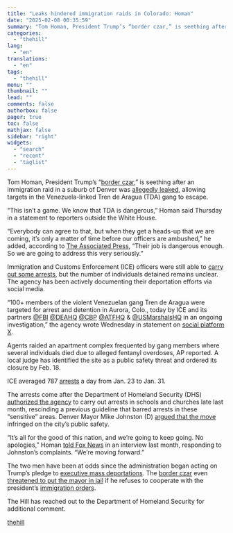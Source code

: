```yaml
---
title: "Leaks hindered immigration raids in Colorado: Homan"
date: "2025-02-08 00:35:59"
summary: "Tom Homan, President Trump’s “border czar,” is seething after an immigration raid in a suburb of Denver was allegedly leaked, allowing targets in the Venezuela-linked Tren de Aragua (TDA) gang to escape. “This isn’t a game. We know that TDA is dangerous,” Homan said Thursday in a statement to reporters..."
categories:
  - "thehill"
lang:
  - "en"
translations:
  - "en"
tags:
  - "thehill"
menu: ""
thumbnail: ""
lead: ""
comments: false
authorbox: false
pager: true
toc: false
mathjax: false
sidebar: "right"
widgets:
  - "search"
  - "recent"
  - "taglist"
---
```


Tom Homan, President Trump’s “[border czar](https://thehill.com/homenews/state-watch/4984740-trump-border-czar-tom-homan-immigration-ice-deportation/),” is seething after an immigration raid in a suburb of Denver was [allegedly leaked](https://thehill.com/homenews/ap/ap-international/ap-us-border-czar-blames-leaks-for-hindering-immigration-raids-in-colorado-suburb-spotlighted-by-trump/), allowing targets in the Venezuela-linked Tren de Aragua (TDA) gang to escape.

“This isn’t a game. We know that TDA is dangerous,” Homan said Thursday in a statement to reporters outside the White House.

“Everybody can agree to that, but when they get a heads-up that we are coming, it’s only a matter of time before our officers are ambushed,” he added, according to [The Associated Press](https://apnews.com/article/trump-immigration-aurora-ice-homan-9288225fe4eb3110651751f4743dafe0), “Their job is dangerous enough. So we are going to address this very seriously.”

Immigration and Customs Enforcement (ICE) officers were still able to [carry out some arrests,](https://thehill.com/homenews/state-watch/5108322-dea-arrests-venezuela-gang-colorado/) but the number of individuals detained remains unclear. The agency has been actively documenting their deportation efforts via social media.

“100+ members of the violent Venezuelan gang Tren de Aragua were targeted for arrest and detention in Aurora, Colo., today by ICE and its partners [@FBI](https://x.com/FBI) [@DEAHQ](https://x.com/DEAHQ) [@CBP](https://x.com/CBP) [@ATFHQ](https://x.com/ATFHQ) & [@USMarshalsHQ](https://x.com/USMarshalsHQ) in an ongoing investigation,” the agency wrote Wednesday in statement on [social platform X](https://x.com/ICEgov/status/1887170936819925317).

Agents raided an apartment complex frequented by gang members where several individuals died due to alleged fentanyl overdoses, AP reported. A local judge has identified the site as a public safety threat and ordered its closure by Feb. 18.

ICE averaged 787 [arrests](https://thehill.com/homenews/5108281-ice-arrests-956-sunday-as-nationwide-raids-continue/) a day from Jan. 23 to Jan. 31.

The arrests come after the Department of Homeland Security (DHS) [authorized the agency](https://thehill.com/policy/national-security/5099794-ice-arrests-schools-churches/) to carry out arrests in schools and churches late last month, rescinding a previous guideline that barred arrests in these “sensitive” areas. Denver Mayor Mike Johnston (D) [argued that the move](https://thehill.com/homenews/state-watch/5112126-denver-mayor-decries-immigration-raids-hospitals-schools/) infringed on the city’s public safety.

“It’s all for the good of this nation, and we’re going to keep going. No apologies,” Homan [told Fox News](https://thehill.com/homenews/administration/5109713-tom-homan-responds-immigration-raids-no-apologies/) in an interview last month, responding to Johnston’s complaints. “We’re moving forward.”

The two men have been at odds since the administration began acting on Trump’s pledge to [executive mass deportations](https://thehill.com/homenews/house/5109536-trump-deportation-raids-criticisms/). The [border czar](https://thehill.com/homenews/administration/5060681-donald-trump-tom-homan-border-czar-migrants/) even [threatened to put the mayor in jail](https://thehill.com/homenews/state-watch/5009692-tom-homan-denver-mayor-marty-johnston-deportation-plans/) if he refuses to cooperate with the president’s [immigration orders](https://thehill.com/policy/national-security/5105543-trumps-immigration-crackdown-southern-border-birthright-citizenship-aslyum-refugee-programs-biden/).

The Hill has reached out to the Department of Homeland Security for additional comment.

[thehill](https://thehill.com/homenews/administration/5132732-tom-homan-immigration-raids-hindered-leaks-colorado/)
